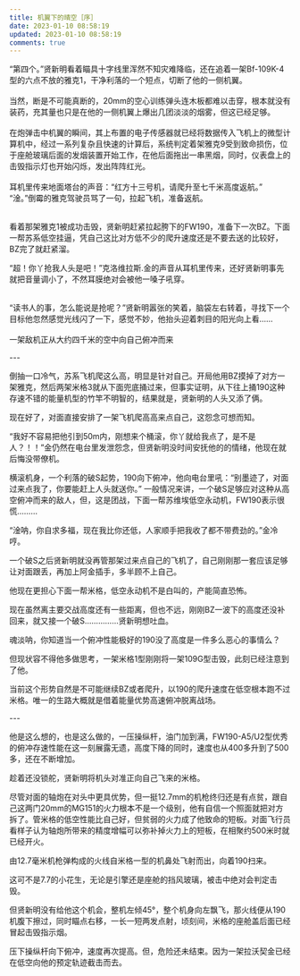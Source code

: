 ```yaml
---
title: 机翼下的晴空［序］
date: 2023-01-10 08:58:19
updated: 2023-01-10 08:58:19
comments: true
---
```





 “第四个。”贤新明看着瞄具十字线里浑然不知灾难降临，还在追着一架Bf-109K-4型的六点不放的雅克1，干净利落的一个短点，切断了他的一侧机翼。<br><br>
当然，断是不可能真断的，20mm的空心训练弹头连木板都难以击穿，根本就没有装药，充其量也只是在他的一侧机翼上爆出几团淡淡的烟雾，但这已经足够。<br><br>
在炮弹击中机翼的瞬间，其上布置的电子传感器就已经将数据传入飞机上的微型计算机中，经过一系列复杂且快速的计算后，系统判定着架雅克9受到致命损伤，位于座舱玻璃后面的发烟装置开始工作，在他后面拖出一串黑烟，同时，仪表盘上的击毁指示灯也开始闪烁，发出阵阵红光。<br><br>
耳机里传来地面塔台的声音：“红方十三号机，请爬升至七千米高度返航。”
“淦。”倒霉的雅克驾驶员骂了一句，拉起飞机，准备返航。<br><br>

看着那架雅克1被成功击毁，贤新明赶紧拉起胯下的FW190，准备下一次BZ。下面一帮苏系低空挂逼，凭自己这比对方低不少的爬升速度还是不要去送的比较好，BZ完了就赶紧溜。

“超！你丫抢我人头是吧！”克洛维拉斯.金的声音从耳机里传来，还好贤新明事先就把音量调小了，不然耳膜绝对会被他一嗓子吼穿。<br><br>

“读书人的事，怎么能说是抢呢？”贤新明嚣张的笑着，脑袋左右转着，寻找下一个目标他忽然感觉光线闪了一下，感觉不妙，他抬头迎着刺目的阳光向上看……
<br><br>  一架敌机正从大约四千米的空中向自己俯冲而来

-﻿--

倒抽一口冷气，苏系飞机爬这么高，明显是针对自己。开局他用BZ摸掉了对方一架雅克，然后两架米格3就从下面兜底捅过来，但事实证明，从下往上捅190这种存速不错的能量机型的竹竿不明智的，结果就是，贤新明的人头又添了俩。

现在好了，对面直接安排了一架飞机爬高高来点自己，这怨念可想而知。

“我好不容易把他引到50m内，刚想来个桶滚，你丫就给我点了，是不是人？！！”金仍然在电台里发泄怨念，但贤新明没时间安抚他的的情绪，他现在就后悔没带僚机。

横滚机身，一个利落的破S起势，190向下俯冲，他向电台里吼：“别墨迹了，对面过来点我了，你要能赶上人头就送你。”
一般情况来讲，一个破S足够应对这种从高空俯冲而来的敌人，但，这是团战，下面一帮苏维埃低空永动机，FW190表示很慌………

“淦呐，你自求多福，现在我比你还低，人家顺手把我收了都不带费劲的。”金冷哼。

一个破S之后贤新明就没再管那架过来点自己的飞机了，自己刚刚那一套应该足够让对面跟丢，再加上阿金插手，多半顾不上自己。

他现在更担心下面一帮米格，低空永动机不是白叫的，产能简直恐怖。

现在虽然离主要交战高度还有一些距离，但也不远，刚刚BZ一波下的高度还没补回来，就又接一个破S……………贤新明想吐血。

魂淡呐，你知道当一个俯冲性能极好的190没了高度是一件多么恶心的事情么？

但现状容不得他多做思考，一架米格1型刚刚将一架109G型击毁，此刻已经注意到了他。

当前这个形势自然是不可能继续BZ或者爬升，以190的爬升速度在低空根本跑不过米格。唯一的生路大概就是借着能量优势高速俯冲脱离战场。

-﻿--

他是这么想的，也是这么做的，一压操纵杆，油门加到满，FW190-A5/U2型优秀的俯冲存速性能在这一刻展露无遗，高度下降的同时，速度也从400多升到了500多，还在不断增加。

趁着还没锁舵，贤新明将机头对准正向自己飞来的米格。

尽管对面的轴炮在对头中更具优势，但一挺12.7mm的机枪终归还是有点贫，跟自己这两门20mm的MG151的火力根本不是一个级别，他有自信一个照面就把对方拆了。管米格的低空性能比自己好，但贫弱的火力成了他致命的短板。对面飞行员看样子认为轴炮所带来的精度增幅可以弥补掉火力上的短板，在相聚约500米时就已经开火。

由12.7毫米机枪弹构成的火线自米格一型的机鼻处飞射而出，向着190扫来。

这可不是7.7的小花生，无论是引擎还是座舱的挡风玻璃，被击中绝对会判定击毁。

但贤新明没有给他这个机会，整机左倾45°，整个机身向左飘飞，那火线便从190机腹下擦过，同时瞄点右移，一长一短两发点射，顷刻间，米格的座舱盖后面已经冒起击毁指示烟。

压下操纵杆向下俯冲，速度再次提高。但，危险还未结束。因为一架拉沃契金已经在低空向他的预定轨迹截击而去。